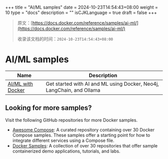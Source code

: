 +++
title = "AI/ML samples"
date = 2024-10-23T14:54:43+08:00
weight = 10
type = "docs"
description = ""
isCJKLanguage = true
draft = false
+++

> 原文：[https://docs.docker.com/reference/samples/ai-ml/](https://docs.docker.com/reference/samples/ai-ml/)
>
> 收录该文档的时间：`2024-10-23T14:54:43+08:00`

# AI/ML samples

| Name                                                       | Description                                                  |
| ---------------------------------------------------------- | ------------------------------------------------------------ |
| [AI/ML with Docker](https://github.com/docker/genai-stack) | Get started with AI and ML using Docker, Neo4j, LangChain, and Ollama |

## Looking for more samples?

Visit the following GitHub repositories for more Docker samples.

- [Awesome Compose](https://github.com/docker/awesome-compose): A curated repository containing over 30 Docker Compose samples. These samples offer a starting point for how to integrate different services using a Compose file.
- [Docker Samples](https://github.com/dockersamples?q=&type=all&language=&sort=stargazers): A collection of over 30 repositories that offer sample containerized demo applications, tutorials, and labs.
